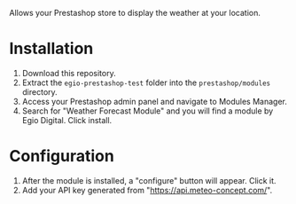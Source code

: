 Allows your Prestashop store to display the weather at your location.

# Installation

1. Download this repository.
2. Extract the `egio-prestashop-test` folder into the `prestashop/modules` directory.
3. Access your Prestashop admin panel and navigate to Modules Manager.
4. Search for "Weather Forecast Module" and you will find a module by Egio Digital. Click install.

# Configuration

1. After the module is installed, a "configure" button will appear. Click it.
2. Add your API key generated from "https://api.meteo-concept.com/".

